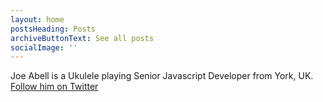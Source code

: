 ```yaml
---
layout: home
postsHeading: Posts
archiveButtonText: See all posts
socialImage: ''
---
```

Joe Abell is a Ukulele playing Senior Javascript Developer from York, UK.
[Follow him on Twitter](https://twitter.com/gerbilsinspace)
